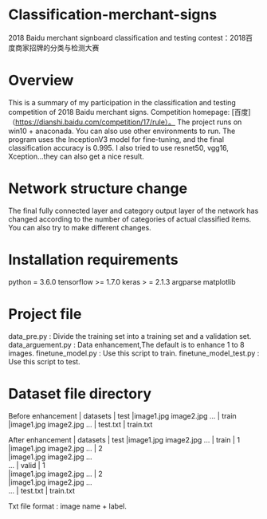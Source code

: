 # Classification-merchant-signs
2018 Baidu merchant signboard classification and testing contest：2018百度商家招牌的分类与检测大赛

# Overview
This is a summary of my participation in the classification and testing competition of 2018 Baidu merchant signs. Competition homepage: [百度]（https://dianshi.baidu.com/competition/17/rule）。 
The project runs on win10 + anaconada. You can also use other environments to run.
The program uses the InceptionV3 model for fine-tuning, and the final classification accuracy is 0.995.
I also tried to use resnet50, vgg16, Xception...they can also get a nice result.

# Network structure change
The final fully connected layer and category output layer of the network has changed according to the number of categories of actual classified items. You can also try to make different changes.

# Installation requirements
python = 3.6.0
tensorflow >= 1.7.0
keras > = 2.1.3
argparse
matplotlib

# Project file
data_pre.py : Divide the training set into a training set and a validation set.
data_arguement.py : Data enhancement,The default is to enhance 1 to 8 images.
finetune_model.py : Use this script to train.
finetune_model_test.py : Use this script to test.

# Dataset file directory
Before enhancement
  | datasets
     | test
       |image1.jpg
        image2.jpg
        ...
     | train
       |image1.jpg
        image2.jpg
        ...
     | test.txt
     | train.txt
     
After enhancement
  | datasets
     | test
       |image1.jpg
        image2.jpg
        ...
     | train
       | 1  
        |image1.jpg
         image2.jpg
         ...
       | 2  
        |image1.jpg
         image2.jpg
         ...  
       ...
     | valid
       | 1  
        |image1.jpg
         image2.jpg
         ...
       | 2  
        |image1.jpg
         image2.jpg
         ...  
       ...
     | test.txt
     | train.txt
     
Txt file format : image name + label.

